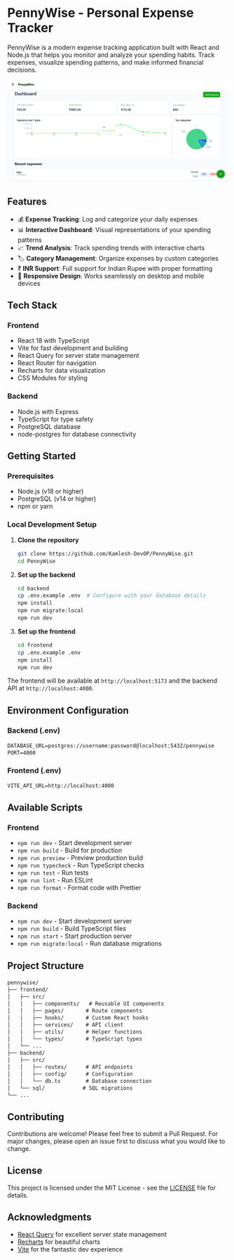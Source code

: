# PennyWise - Personal Expense Tracker

PennyWise is a modern expense tracking application built with React and Node.js that helps you monitor and analyze your spending habits. Track expenses, visualize spending patterns, and make informed financial decisions.

![PennyWise Dashboard](https://github.com/Kamlesh-DevOP/PennyWise/raw/master/docs/screenshots/dashboard.png)

## Features

- 💰 **Expense Tracking**: Log and categorize your daily expenses
- 📊 **Interactive Dashboard**: Visual representations of your spending patterns
- 📈 **Trend Analysis**: Track spending trends with interactive charts
- 🏷️ **Category Management**: Organize expenses by custom categories
- ₹ **INR Support**: Full support for Indian Rupee with proper formatting
- 📱 **Responsive Design**: Works seamlessly on desktop and mobile devices

## Tech Stack

### Frontend
- React 18 with TypeScript
- Vite for fast development and building
- React Query for server state management
- React Router for navigation
- Recharts for data visualization
- CSS Modules for styling

### Backend
- Node.js with Express
- TypeScript for type safety
- PostgreSQL database
- node-postgres for database connectivity

## Getting Started

### Prerequisites
- Node.js (v18 or higher)
- PostgreSQL (v14 or higher)
- npm or yarn

### Local Development Setup

1. **Clone the repository**
   ```bash
   git clone https://github.com/Kamlesh-DevOP/PennyWise.git
   cd PennyWise
   ```

2. **Set up the backend**
   ```bash
   cd backend
   cp .env.example .env  # Configure with your database details
   npm install
   npm run migrate:local
   npm run dev
   ```

3. **Set up the frontend**
   ```bash
   cd frontend
   cp .env.example .env
   npm install
   npm run dev
   ```

The frontend will be available at `http://localhost:5173` and the backend API at `http://localhost:4000`.

## Environment Configuration

### Backend (.env)
```
DATABASE_URL=postgres://username:password@localhost:5432/pennywise
PORT=4000
```

### Frontend (.env)
```
VITE_API_URL=http://localhost:4000
```

## Available Scripts

### Frontend
- `npm run dev` - Start development server
- `npm run build` - Build for production
- `npm run preview` - Preview production build
- `npm run typecheck` - Run TypeScript checks
- `npm run test` - Run tests
- `npm run lint` - Run ESLint
- `npm run format` - Format code with Prettier

### Backend
- `npm run dev` - Start development server
- `npm run build` - Build TypeScript files
- `npm run start` - Start production server
- `npm run migrate:local` - Run database migrations

## Project Structure

```
pennywise/
├── frontend/
│   ├── src/
│   │   ├── components/   # Reusable UI components
│   │   ├── pages/       # Route components
│   │   ├── hooks/       # Custom React hooks
│   │   ├── services/    # API client
│   │   ├── utils/       # Helper functions
│   │   └── types/       # TypeScript types
│   └── ...
├── backend/
│   ├── src/
│   │   ├── routes/      # API endpoints
│   │   ├── config/      # Configuration
│   │   └── db.ts        # Database connection
│   └── sql/            # SQL migrations
└── ...
```

## Contributing

Contributions are welcome! Please feel free to submit a Pull Request. For major changes, please open an issue first to discuss what you would like to change.

## License

This project is licensed under the MIT License - see the [LICENSE](LICENSE) file for details.

## Acknowledgments

- [React Query](https://tanstack.com/query/latest) for excellent server state management
- [Recharts](https://recharts.org/) for beautiful charts
- [Vite](https://vitejs.dev/) for the fantastic dev experience